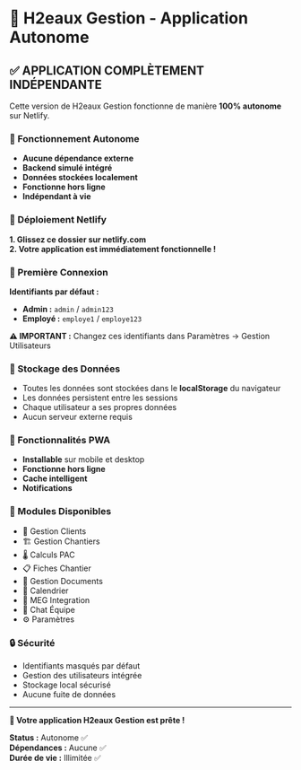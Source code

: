# 🚀 H2eaux Gestion - Application Autonome

## ✅ APPLICATION COMPLÈTEMENT INDÉPENDANTE

Cette version de H2eaux Gestion fonctionne de manière **100% autonome** sur Netlify.

### 🔋 Fonctionnement Autonome
- **Aucune dépendance externe**
- **Backend simulé intégré**
- **Données stockées localement**
- **Fonctionne hors ligne**
- **Indépendant à vie**

### 🚀 Déploiement Netlify

**1. Glissez ce dossier sur netlify.com**  
**2. Votre application est immédiatement fonctionnelle !**

### 🔑 Première Connexion

**Identifiants par défaut :**
- **Admin :** `admin` / `admin123`
- **Employé :** `employe1` / `employe123`

**⚠️ IMPORTANT :** Changez ces identifiants dans Paramètres → Gestion Utilisateurs

### 💾 Stockage des Données

- Toutes les données sont stockées dans le **localStorage** du navigateur
- Les données persistent entre les sessions
- Chaque utilisateur a ses propres données
- Aucun serveur externe requis

### 📱 Fonctionnalités PWA

- **Installable** sur mobile et desktop
- **Fonctionne hors ligne**
- **Cache intelligent**
- **Notifications**

### 🎯 Modules Disponibles

- 👥 Gestion Clients
- 🏗️ Gestion Chantiers  
- 🌡️ Calculs PAC
- 📋 Fiches Chantier
- 📄 Gestion Documents
- 📅 Calendrier
- 🔄 MEG Integration
- 💬 Chat Équipe
- ⚙️ Paramètres

### 🔒 Sécurité

- Identifiants masqués par défaut
- Gestion des utilisateurs intégrée
- Stockage local sécurisé
- Aucune fuite de données

---

**🎉 Votre application H2eaux Gestion est prête !**

**Status :** Autonome ✅  
**Dépendances :** Aucune ✅  
**Durée de vie :** Illimitée ✅